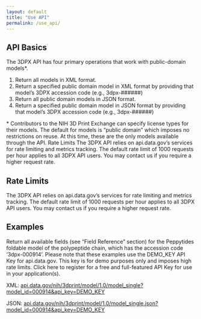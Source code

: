 ```yaml
---
layout: default
title: "Use API"
permalink: /use_api/
---
```


## API Basics
The 3DPX API has four primary operations that work with public-domain models*.

1. Return all models in XML format.
2. Return a specified public domain model in XML format by providing that model’s 3DPX accession code (e.g., 3dpx-######)
3. Return all public domain models in JSON format.
4. Return a specified public domain model in JSON format by providing that model’s 3DPX accession code (e.g., 3dpx-######)

\* Contributors to the NIH 3D Print Exchange can specify license types for their models. The default for models is “public domain” which imposes no restrictions on reuse. At this time, these are the only models available through the API.
Rate Limits
The 3DPX API relies on api.data.gov’s services for rate limiting and metrics tracking. The default rate limit of 1000 requests per hour applies to all 3DPX API users. You may contact us if you require a higher request rate.

## Rate Limits
The 3DPX API relies on api.data.gov’s services for rate limiting and metrics tracking. The default rate limit of 1000 requests per hour applies to all 3DPX API users. You may contact us if you require a higher request rate.

## Examples
Return all available fields (see “Field Reference” section) for the Peppytides foldable model of the polypeptide chain, which has the accession code ‘3dpx-000914’. Please note that these examples use the DEMO_KEY API Key for api.data.gov. This key is for demo purposes only and imposes high rate limits. Click here to register for a free and full-featured API Key for use in your application(s).

XML: [api.data.gov/nih/3dprint/model/1.0/model_single?model_id=000914&api_key=DEMO_KEY](http://api.data.gov/nih/3dprint/model/1.0/model_single?model_id=000914&api_key=DEMO_KEY)

JSON: [api.data.gov/nih/3dprint/model/1.0/model_single.json?model_id=000914&api_key=DEMO_KEY](http://api.data.gov/nih/3dprint/model/1.0/model_single.json?model_id=000914&api_key=DEMO_KEY)

